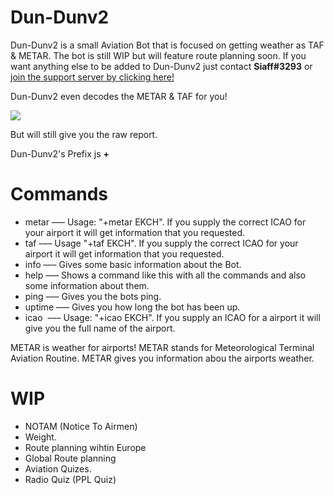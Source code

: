 # Dun-Dunv2
Dun-Dunv2 is a small Aviation Bot that is focused on getting weather as TAF & METAR. The bot is still WIP but will feature route planning soon.
If you want anything else to be added to Dun-Dunv2 just contact <b>Siaff#3293</b> or 
<a href='https://discord.gg/wf64e98'>join the support server by clicking here!</a>

Dun-Dunv2 even decodes the METAR & TAF for you!





<img src='https://i.imgur.com/ch8kSjv.png'></img>





But will still give you the raw report.

Dun-Dunv2's Prefix js <b>+</b>
# Commands
+ metar   ––– Usage: "+metar EKCH". If you supply the correct ICAO for your airport it will get information that you requested.
+ taf       ––– Usage "+taf EKCH". If you supply the correct ICAO for your airport it will get information that you requested.
+ info    ––– Gives some basic information about the Bot.
+ help    ––– Shows a command like this with all the commands and also some information about them.
+ ping	  ––– Gives you the bots ping.
+ uptime  ––– Gives you how long the bot has been up.
+ icao    ––– Usage: "+icao EKCH". If you supply an ICAO for a airport it will give you the full name of the airport.


METAR is weather for airports! METAR stands for Meteorological Terminal Aviation Routine. METAR gives you information abou the airports weather.

# WIP
- NOTAM (Notice To Airmen)
- Weight.
- Route planning wihtin Europe
- Global Route planning
- Aviation Quizes.
- Radio Quiz (PPL Quiz)
